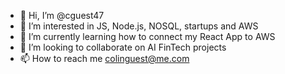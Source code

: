 - 👋 Hi, I’m @cguest47
- 👀 I’m interested in JS, Node.js, NOSQL, startups and AWS
- 🌱 I’m currently learning how to connect my React App to AWS
- 💞️ I’m looking to collaborate on AI FinTech projects
- 📫 How to reach me colinguest@me.com

<!---
cguest47/cguest47 is a ✨ special ✨ repository because its `README.md` (this file) appears on your GitHub profile.
You can click the Preview link to take a look at your changes.
--->
